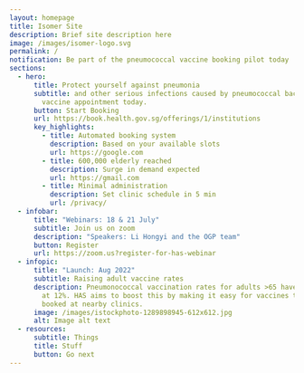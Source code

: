 ```yaml
---
layout: homepage
title: Isomer Site
description: Brief site description here
image: /images/isomer-logo.svg
permalink: /
notification: Be part of the pneumococcal vaccine booking pilot today
sections:
  - hero:
      title: Protect yourself against pneumonia
      subtitle: and other serious infections caused by pneumococcal bacteria. Book a
        vaccine appointment today.
      button: Start Booking
      url: https://book.health.gov.sg/offerings/1/institutions
      key_highlights:
        - title: Automated booking system
          description: Based on your available slots
          url: https://google.com
        - title: 600,000 elderly reached
          description: Surge in demand expected
          url: https://gmail.com
        - title: Minimal administration
          description: Set clinic schedule in 5 min
          url: /privacy/
  - infobar:
      title: "Webinars: 18 & 21 July"
      subtitle: Join us on zoom
      description: "Speakers: Li Hongyi and the OGP team"
      button: Register
      url: https://zoom.us?register-for-has-webinar
  - infopic:
      title: "Launch: Aug 2022"
      subtitle: Raising adult vaccine rates
      description: Pneumonococcal vaccination rates for adults >65 have remained low
        at 12%. HAS aims to boost this by making it easy for vaccines to be
        booked at nearby clinics.
      image: /images/istockphoto-1289898945-612x612.jpg
      alt: Image alt text
  - resources:
      subtitle: Things
      title: Stuff
      button: Go next
---
```

